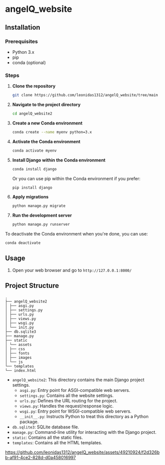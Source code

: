 # angelQ_website

 
## Installation

### Prerequisites

- Python 3.x
- pip
- conda (optional)

### Steps

1. **Clone the repository**
    ```bash
    git clone https://github.com/leonidas1312/angelQ_website/tree/main
    ```

2. **Navigate to the project directory**
    ```bash
    cd angelQ_website2
    ```

3. **Create a new Conda environment**
    ```bash
    conda create --name myenv python=3.x
    ```

4. **Activate the Conda environment**
    ```bash
    conda activate myenv
    ```

5. **Install Django within the Conda environment**
    ```bash
    conda install django
    ```

    Or you can use pip within the Conda environment if you prefer:
    ```bash
    pip install django
    ```

6. **Apply migrations**
    ```bash
    python manage.py migrate
    ```

7. **Run the development server**
    ```bash
    python manage.py runserver
    ```

To deactivate the Conda environment when you're done, you can use:
```bash
conda deactivate
```

## Usage

1. Open your web browser and go to `http://127.0.0.1:8000/`

## Project Structure
```
.
├── angelQ_website2
│ ├── asgi.py
│ ├── settings.py
│ ├── urls.py
│ ├── views.py
│ ├── wsgi.py
│ └── init.py
├── db.sqlite3
├── manage.py
├── static
│ └── assets
│ ├── css
│ ├── fonts
│ ├── images
│ └── js
└── templates
└── index.html
```

- `angelQ_website2`: This directory contains the main Django project settings.
  - `asgi.py`: Entry point for ASGI-compatible web servers.
  - `settings.py`: Contains all the website settings.
  - `urls.py`: Defines the URL routing for the project.
  - `views.py`: Handles the request/response logic.
  - `wsgi.py`: Entry point for WSGI-compatible web servers.
  - `__init__.py`: Instructs Python to treat this directory as a Python package.
- `db.sqlite3`: SQLite database file.
- `manage.py`: Command-line utility for interacting with the Django project.
- `static`: Contains all the static files.
- `templates`: Contains all the HTML templates.

  
https://github.com/leonidas1312/angelQ_website/assets/49210924/f2d326bb-af91-4ce2-828d-d0a458016997


